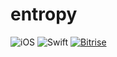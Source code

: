 # entropy

![iOS](https://img.shields.io/badge/iOS-9.0%2B-orange.svg)
![Swift](https://img.shields.io/badge/Swift-4-orange.svg)
[![Bitrise](https://www.bitrise.io/app/9281a2c3e2bb2c8d/status.svg?token=DKpuWR2AecwpLQ-GyQmnyA&branch=master)](https://www.bitrise.io/app/9281a2c3e2bb2c8d)
